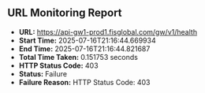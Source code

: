 ## URL Monitoring Report

- **URL:** https://api-gw1-prod1.fisglobal.com/gw/v1/health
- **Start Time:** 2025-07-16T21:16:44.669934
- **End Time:** 2025-07-16T21:16:44.821687
- **Total Time Taken:** 0.151753 seconds
- **HTTP Status Code:** 403
- **Status:** Failure
- **Failure Reason:** HTTP Status Code: 403

